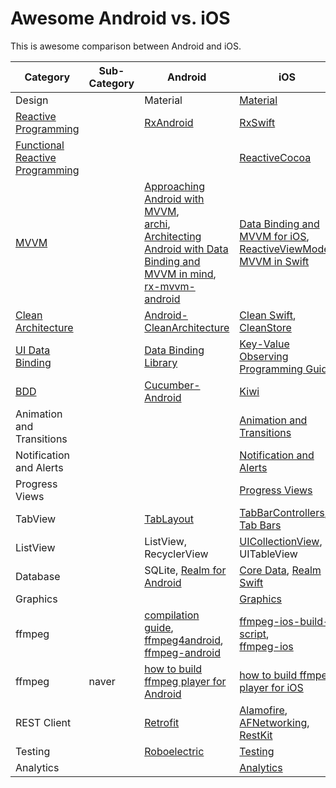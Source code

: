 # Awesome Android vs. iOS

This is awesome comparison between Android and iOS.

| Category | Sub-Category | Android | iOS |
| --- | --- | --- | --- |
| Design |  | Material | [Material](https://github.com/cjwirth/awesome-ios-ui#material-design) |
| [Reactive Programming](https://en.wikipedia.org/wiki/Reactive_programming) | | [RxAndroid](https://github.com/ReactiveX/RxAndroid) | [RxSwift](https://github.com/ReactiveX/RxSwift) |
| [Functional Reactive Programming](https://en.wikipedia.org/wiki/Functional_reactive_programming) | | | [ReactiveCocoa](https://github.com/ReactiveCocoa/ReactiveCocoa) |
| [MVVM](https://en.wikipedia.org/wiki/Model%E2%80%93view%E2%80%93viewmodel) | | [Approaching Android with MVVM](https://labs.ribot.co.uk/approaching-android-with-mvvm-8ceec02d5442#.5rtpqlsrz),<br> [archi](https://github.com/ivacf/archi),<br> [Architecting Android with Data Binding and MVVM in mind](https://medium.cobeisfresh.com/architecting-android-with-data-binding-and-mvvm-in-mind-8874bbec0b0d#.9sgim8js1), [rx-mvvm-android](https://github.com/ffgiraldez/rx-mvvm-android) | [Data Binding and MVVM for iOS](https://github.com/markohlebar/BIND), [ReactiveViewModel](https://github.com/ReactiveCocoa/ReactiveViewModel), [MVVM in Swift](http://artsy.github.io/blog/2015/09/24/mvvm-in-swift/) |
| [Clean Architecture](https://8thlight.com/blog/uncle-bob/2012/08/13/the-clean-architecture.html) | | [Android-CleanArchitecture](https://github.com/android10/Android-CleanArchitecture) | [Clean Swift](http://clean-swift.com/clean-swift-ios-architecture/), [CleanStore](https://github.com/Clean-Swift/CleanStore) |
| [UI Data Binding](https://en.wikipedia.org/wiki/UI_data_binding) | | [Data Binding Library](https://developer.android.com/topic/libraries/data-binding/index.html) | [Key-Value Observing Programming Guide](https://developer.apple.com/library/ios/documentation/Cocoa/Conceptual/KeyValueObserving/KeyValueObserving.html) |
| [BDD](https://en.wikipedia.org/wiki/Behavior-driven_development) | | [Cucumber-Android](https://github.com/cucumber/cucumber-jvm/tree/master/android) | [Kiwi](https://github.com/kiwi-bdd/Kiwi) |
| Animation and Transitions | | | [Animation and Transitions](https://github.com/cjwirth/awesome-ios-ui#animations-and-transitions) |
| Notification and Alerts | | | [Notification and Alerts](https://github.com/cjwirth/awesome-ios-ui#notifications-and-alerts) |
| Progress Views | | | [Progress Views](https://github.com/cjwirth/awesome-ios-ui#progress-views) |
| TabView | | [TabLayout](https://developer.android.com/reference/android/support/design/widget/TabLayout.html) | [TabBarControllers](https://developer.apple.com/library/ios/documentation/WindowsViews/Conceptual/ViewControllerCatalog/Chapters/TabBarControllers.html), [Tab Bars](https://github.com/cjwirth/awesome-ios-ui#tab-bars) |
| ListView | | ListView, RecyclerView | [UICollectionView](https://developer.apple.com/library/ios/documentation/UIKit/Reference/UICollectionView_class/), UITableView |
| Database | | SQLite, [Realm for Android](https://realm.io/news/realm-for-android/) | [Core Data](https://github.com/vsouza/awesome-ios#core-data), [Realm Swift](https://realm.io/docs/swift/latest/) |
| Graphics | | | [Graphics](https://github.com/vsouza/awesome-ios#graphics)|
| ffmpeg | | [compilation guide](https://trac.ffmpeg.org/wiki/CompilationGuide/Android), [ffmpeg4android](https://sourceforge.net/projects/ffmpeg4android/), [ffmpeg-android](https://github.com/Yelp/ffmpeg-android) | [ffmpeg-ios-build-script](https://github.com/kewlbear/FFmpeg-iOS-build-script),<br> [ffmpeg-ios](https://github.com/chrisballinger/FFmpeg-iOS) |
| ffmpeg | naver | [how to build ffmpeg player for Android](http://d2.naver.com/helloworld/8794) | [how to build ffmpeg player for iOS](http://d2.naver.com/helloworld/1207) |
| REST Client | | [Retrofit](http://square.github.io/retrofit/) | [Alamofire](https://github.com/Alamofire/Alamofire), [AFNetworking](https://github.com/AFNetworking/AFNetworking), [RestKit](https://github.com/RestKit/RestKit)|
| Testing | | [Roboelectric](http://robolectric.org/) | [Testing](https://github.com/vsouza/awesome-ios#testing) |
| Analytics | | | [Analytics](https://github.com/vsouza/awesome-ios#analytics) |
